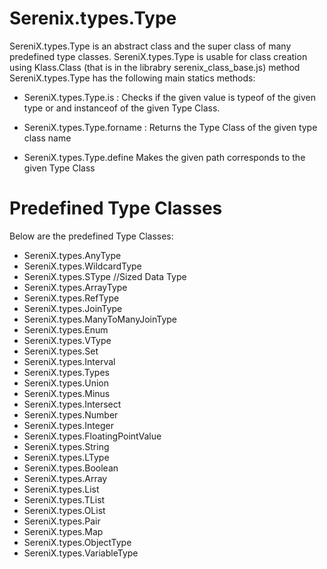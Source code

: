 
# Serenix.types.Type
SereniX.types.Type is an abstract class and the super class of many predefined type classes. SereniX.types.Type is usable for class creation using Klass.Class (that is in the librabry serenix_class_base.js) method
SereniX.types.Type has the following main statics methods:

- SereniX.types.Type.is : Checks if the given value is typeof of the given type or and instanceof of the given Type Class.

- SereniX.types.Type.forname : Returns the Type Class of the given type class name

- SereniX.types.Type.define Makes the given path corresponds to the given Type Class

# Predefined Type Classes

Below are the predefined Type Classes:

- SereniX.types.AnyType
- SereniX.types.WildcardType
- SereniX.types.SType //Sized Data Type
- SereniX.types.ArrayType
- SereniX.types.RefType
- SereniX.types.JoinType
- SereniX.types.ManyToManyJoinType
- SereniX.types.Enum
- SereniX.types.VType
- SereniX.types.Set
- SereniX.types.Interval
- SereniX.types.Types
- SereniX.types.Union
- SereniX.types.Minus
- SereniX.types.Intersect
- SereniX.types.Number
- SereniX.types.Integer
- SereniX.types.FloatingPointValue
- SereniX.types.String
- SereniX.types.LType
- SereniX.types.Boolean
- SereniX.types.Array
- SereniX.types.List
- SereniX.types.TList
- SereniX.types.OList
- SereniX.types.Pair
- SereniX.types.Map
- SereniX.types.ObjectType
- SereniX.types.VariableType
